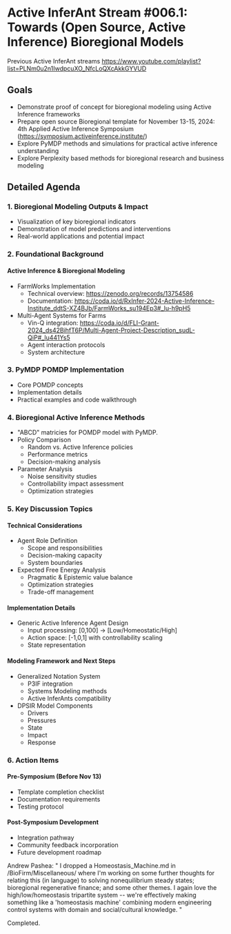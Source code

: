 # Active InferAnt Stream #006.1: Towards (Open Source, Active Inference) Bioregional Models

Previous Active InferAnt streams
<https://www.youtube.com/playlist?list=PLNm0u2n1IwdpcuXO_NfcLoQXcAkkGYVUD>

## Goals

- Demonstrate proof of concept for bioregional modeling using Active Inference frameworks
- Prepare open source Bioregional template for November 13-15, 2024: 4th Applied Active Inference Symposium (<https://symposium.activeinference.institute/>)
- Explore PyMDP methods and simulations for practical active inference understanding
- Explore Perplexity based methods for bioregional research and business modeling

## Detailed Agenda

### 1. Bioregional Modeling Outputs & Impact

- Visualization of key bioregional indicators
- Demonstration of model predictions and interventions
- Real-world applications and potential impact

### 2. Foundational Background

#### Active Inference & Bioregional Modeling

- FarmWorks Implementation
  - Technical overview: <https://zenodo.org/records/13754586>
  - Documentation: <https://coda.io/d/RxInfer-2024-Active-Inference-Institute_ddtS-XZ4BJb/FarmWorks_su194Ep3#_lu-h9pH5>
- Multi-Agent Systems for Farms
  - Vin-Q integration: <https://coda.io/d/FLI-Grant-2024_ds42BihfT6P/Multi-Agent-Project-Description_sudL-QiP#_lu441Ys5>
  - Agent interaction protocols
  - System architecture

### 3. PyMDP POMDP Implementation

- Core POMDP concepts
- Implementation details
- Practical examples and code walkthrough

### 4. Bioregional Active Inference Methods

- "ABCD" matricies for POMDP model with PyMDP.
- Policy Comparison
  - Random vs. Active Inference policies
  - Performance metrics
  - Decision-making analysis
- Parameter Analysis
  - Noise sensitivity studies
  - Controllability impact assessment
  - Optimization strategies

### 5. Key Discussion Topics

#### Technical Considerations

- Agent Role Definition
  - Scope and responsibilities
  - Decision-making capacity
  - System boundaries
- Expected Free Energy Analysis
  - Pragmatic & Epistemic value balance
  - Optimization strategies
  - Trade-off management

#### Implementation Details

- Generic Active Inference Agent Design
  - Input processing: [0,100] → [Low/Homeostatic/High]
  - Action space: [-1,0,1] with controllability scaling
  - State representation

#### Modeling Framework and Next Steps 

- Generalized Notation System
  - P3IF integration
  - Systems Modeling methods
  - Active InferAnts compatibility
- DPSIR Model Components
  - Drivers
  - Pressures
  - State
  - Impact
  - Response

### 6. Action Items

#### Pre-Symposium (Before Nov 13)

- Template completion checklist
- Documentation requirements
- Testing protocol

#### Post-Symposium Development

- Integration pathway
- Community feedback incorporation
- Future development roadmap


Andrew Pashea: " I dropped a Homeostasis_Machine.md in /BioFirm/Miscellaneous/ where I'm working on some further thoughts for relating this (in language) to solving nonequilibrium steady states; bioregional regenerative finance; and some other themes. I again love the high/low/homeostasis tripartite system -- we're effectively making something like a 'homeostasis machine' combining modern engineering control systems with domain and social/cultural knowledge. "

Completed.